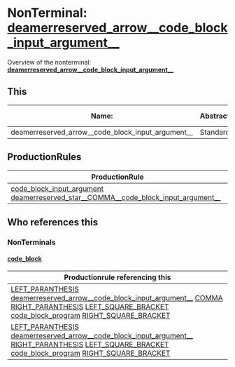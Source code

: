 # NonTerminal: **[deamerreserved_arrow__code_block_input_argument__](./deamerreserved_arrow__code_block_input_argument__.md)**

Overview of the nonterminal: **[deamerreserved_arrow__code_block_input_argument__](./deamerreserved_arrow__code_block_input_argument__.md)**



## This

| Name:                | Abstraction:    | Is Inlined |
| -------------------- | --------------- | ---------- |
| deamerreserved_arrow__code_block_input_argument__ | Standard | Yes |



## ProductionRules

| ProductionRule |
| ---- |
| [code_block_input_argument](./code_block_input_argument.md) [deamerreserved_star__COMMA__code_block_input_argument__](./deamerreserved_star__COMMA__code_block_input_argument__.md)  |




## Who references this

### NonTerminals


#### [code_block](./../Grammar/code_block.md)

| Productionrule referencing this                      |
| ---------------------------------------------------- |
| [LEFT_PARANTHESIS](./../Lexicon/LEFT_PARANTHESIS.md) [deamerreserved_arrow__code_block_input_argument__](./deamerreserved_arrow__code_block_input_argument__.md) [COMMA](./../Lexicon/COMMA.md) [RIGHT_PARANTHESIS](./../Lexicon/RIGHT_PARANTHESIS.md) [LEFT_SQUARE_BRACKET](./../Lexicon/LEFT_SQUARE_BRACKET.md) [code_block_program](./code_block_program.md) [RIGHT_SQUARE_BRACKET](./../Lexicon/RIGHT_SQUARE_BRACKET.md)  |
| [LEFT_PARANTHESIS](./../Lexicon/LEFT_PARANTHESIS.md) [deamerreserved_arrow__code_block_input_argument__](./deamerreserved_arrow__code_block_input_argument__.md) [RIGHT_PARANTHESIS](./../Lexicon/RIGHT_PARANTHESIS.md) [LEFT_SQUARE_BRACKET](./../Lexicon/LEFT_SQUARE_BRACKET.md) [code_block_program](./code_block_program.md) [RIGHT_SQUARE_BRACKET](./../Lexicon/RIGHT_SQUARE_BRACKET.md)  |



